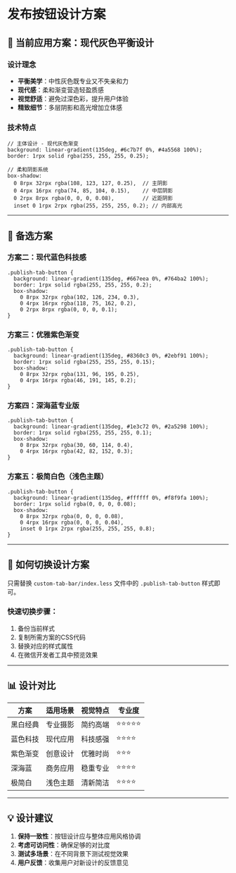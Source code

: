 # 发布按钮设计方案

## 🎯 当前应用方案：现代灰色平衡设计

### 设计理念
- **平衡美学**：中性灰色既专业又不失亲和力
- **现代感**：柔和渐变营造轻盈质感
- **视觉舒适**：避免过深色彩，提升用户体验
- **精致细节**：多层阴影和高光增加立体感

### 技术特点
```less
// 主体设计 - 现代灰色渐变
background: linear-gradient(135deg, #6c7b7f 0%, #4a5568 100%);
border: 1rpx solid rgba(255, 255, 255, 0.25);

// 柔和阴影系统
box-shadow:
  0 8rpx 32rpx rgba(108, 123, 127, 0.25),  // 主阴影
  0 4rpx 16rpx rgba(74, 85, 104, 0.15),    // 中层阴影
  0 2rpx 8rpx rgba(0, 0, 0, 0.08),         // 近距阴影
  inset 0 1rpx 2rpx rgba(255, 255, 255, 0.2); // 内部高光
```

---

## 🎨 备选方案

### 方案二：现代蓝色科技感
```less
.publish-tab-button {
  background: linear-gradient(135deg, #667eea 0%, #764ba2 100%);
  border: 1rpx solid rgba(255, 255, 255, 0.2);
  box-shadow:
    0 8rpx 32rpx rgba(102, 126, 234, 0.3),
    0 4rpx 16rpx rgba(118, 75, 162, 0.2),
    0 2rpx 8rpx rgba(0, 0, 0, 0.1);
}
```

### 方案三：优雅紫色渐变
```less
.publish-tab-button {
  background: linear-gradient(135deg, #8360c3 0%, #2ebf91 100%);
  border: 1rpx solid rgba(255, 255, 255, 0.15);
  box-shadow:
    0 8rpx 32rpx rgba(131, 96, 195, 0.25),
    0 4rpx 16rpx rgba(46, 191, 145, 0.2);
}
```

### 方案四：深海蓝专业版
```less
.publish-tab-button {
  background: linear-gradient(135deg, #1e3c72 0%, #2a5298 100%);
  border: 1rpx solid rgba(255, 255, 255, 0.1);
  box-shadow:
    0 8rpx 32rpx rgba(30, 60, 114, 0.4),
    0 4rpx 16rpx rgba(42, 82, 152, 0.3);
}
```

### 方案五：极简白色（浅色主题）
```less
.publish-tab-button {
  background: linear-gradient(135deg, #ffffff 0%, #f8f9fa 100%);
  border: 1rpx solid rgba(0, 0, 0, 0.08);
  box-shadow:
    0 8rpx 32rpx rgba(0, 0, 0, 0.08),
    0 4rpx 16rpx rgba(0, 0, 0, 0.04),
    inset 0 1rpx 2rpx rgba(255, 255, 255, 0.8);
}
```

---

## 🔧 如何切换设计方案

只需替换 `custom-tab-bar/index.less` 文件中的 `.publish-tab-button` 样式即可。

### 快速切换步骤：
1. 备份当前样式
2. 复制所需方案的CSS代码
3. 替换对应的样式属性
4. 在微信开发者工具中预览效果

---

## 📊 设计对比

| 方案 | 适用场景 | 视觉特点 | 专业度 |
|------|----------|----------|--------|
| 黑白经典 | 专业摄影 | 简约高端 | ⭐⭐⭐⭐⭐ |
| 蓝色科技 | 现代应用 | 科技感强 | ⭐⭐⭐⭐ |
| 紫色渐变 | 创意设计 | 优雅时尚 | ⭐⭐⭐ |
| 深海蓝 | 商务应用 | 稳重专业 | ⭐⭐⭐⭐ |
| 极简白 | 浅色主题 | 清新简洁 | ⭐⭐⭐⭐ |

---

## 💡 设计建议

1. **保持一致性**：按钮设计应与整体应用风格协调
2. **考虑可访问性**：确保足够的对比度
3. **测试多场景**：在不同背景下测试视觉效果
4. **用户反馈**：收集用户对新设计的反馈意见
